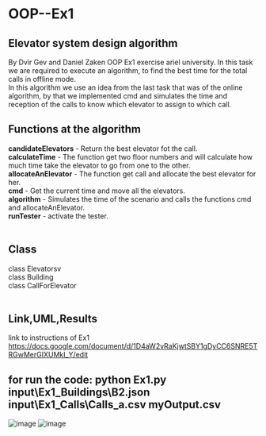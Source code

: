 # OOP--Ex1 <br />
## Elevator system design algorithm
By Dvir Gev and Daniel Zaken
OOP Ex1 exercise ariel university. In this task we are required to execute an algorithm, to find the best time for the total calls in offline mode.<br />
In this algorithm we use an idea from the last task that was of the online algorithm, by that we implemented cmd and simulates the time and reception of the calls to know which elevator to assign to which call.
<br />
## Functions at the algorithm
**candidateElevators** - Return the best elevator fot the call.<br />
**calculateTime** - The function get two floor numbers and will calculate how much time take the elevator to go from one to the other.<br /> 
**allocateAnElevator** - The function get call and allocate the best elevator for her.<br />
**cmd** - Get the current time and move all the elevators.<br />
**algorithm** - Simulates the time of the scenario and calls the functions cmd and allocateAnElevator.<br />
**runTester** - activate the tester.<br />
<br />
## Class
class Elevatorsv<br />
class Building<br />
class CallForElevator<br />
<br />

## Link,UML,Results
link to instructions of Ex1 https://docs.google.com/document/d/1D4aW2vRaKjwtSBY1gDyCC6SNRE5TRGwMerGIXUMkI_Y/edit
<br />
## for run the code: python Ex1.py input\Ex1_Buildings\B2.json input\Ex1_Calls\Calls_a.csv myOutput.csv 

![image](https://user-images.githubusercontent.com/92304153/142245777-f47dff89-a507-4ba9-b2a1-7244c50688b5.png)
![image](https://user-images.githubusercontent.com/92304153/142393305-edc221eb-0a51-4acd-b56e-3b674e5aa093.png)

